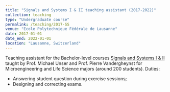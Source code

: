 ```yaml
---
title: "Signals and Systems I & II teaching assistant (2017-2022)"
collection: teaching
type: "Undergraduate course"
permalink: /teaching/2017-SS
venue: "Ecole Polytechnique Fédérale de Lausanne"
date: 2017-01-01
date_end: 2022-01-01
location: "Lausanne, Switzerland"
---
```

Teaching assistant for the Bachelor-level courses [Signals and Systems I & II](http://bigwww.epfl.ch/teaching/courses/signalsystem_mt.html) taught by Prof. Michael Unser and Prof. Pierre Vandergheynst for Microengineering and Life Science majors (around 200 students). Duties:
* Answering student question during exercise sessions;
* Designing and correcting exams.
